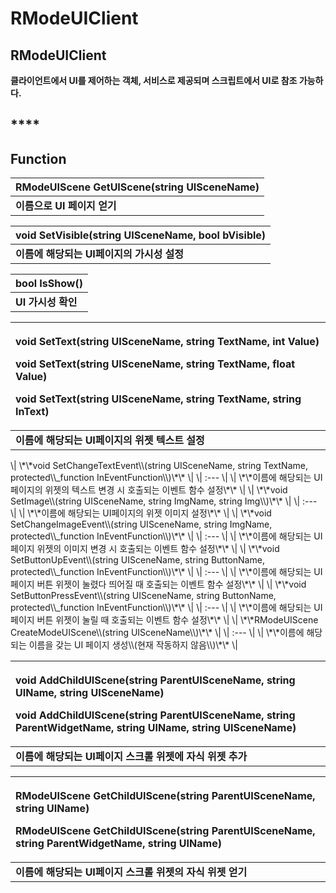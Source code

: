 # RModeUIClient

## **RModeUIClient**

**클라이언트에서 UI를 제어하는 객체, 서비스로 제공되며 스크립트에서 UI로 참조 가능하다.**

## \*\*\*\*

## **Function**

| **RModeUIScene GetUIScene\(string UISceneName\)** |
| :--- |
| **이름으로 UI 페이지 얻기** |

| **void SetVisible\(string UISceneName, bool bVisible\)** |
| :--- |
| **이름에 해당되는 UI페이지의 가시성 설정** |

| **bool IsShow\(\)** |
| :--- |
| **UI 가시성 확인** |

<table>
  <thead>
    <tr>
      <th style="text-align:left">
        <p><b>void SetText(string UISceneName, string TextName, int Value)</b>
        </p>
        <p><b>void SetText(string UISceneName, string TextName, float Value)</b>
        </p>
        <p><b>void SetText(string UISceneName, string TextName, string InText)</b>
        </p>
      </th>
    </tr>
  </thead>
  <tbody>
    <tr>
      <td style="text-align:left"><b>&#xC774;&#xB984;&#xC5D0; &#xD574;&#xB2F9;&#xB418;&#xB294; UI&#xD398;&#xC774;&#xC9C0;&#xC758; &#xC704;&#xC82F; &#xD14D;&#xC2A4;&#xD2B8; &#xC124;&#xC815;</b>
      </td>
    </tr>
  </tbody>
</table>\| \*\*void SetChangeTextEvent\\(string UISceneName, string TextName, protected\\_function InEventFunction\\)\*\* \| \| :--- \| \| \*\*이름에 해당되는 UI페이지의 위젯의 텍스트 변경 시 호출되는 이벤트 함수 설정\*\* \| \| \*\*void SetImage\\(string UISceneName, string ImgName, string Img\\)\*\* \| \| :--- \| \| \*\*이름에 해당되는 UI페이지의 위젯 이미지 설정\*\* \| \| \*\*void SetChangeImageEvent\\(string UISceneName, string ImgName, protected\\_function InEventFunction\\)\*\* \| \| :--- \| \| \*\*이름에 해당되는 UI페이지 위젯의 이미지 변경 시 호출되는 이벤트 함수 설정\*\* \| \| \*\*void SetButtonUpEvent\\(string UISceneName, string ButtonName, protected\\_function InEventFunction\\)\*\* \| \| :--- \| \| \*\*이름에 해당되는 UI페이지 버튼 위젯이 눌렸다 띄어질 때 호출되는 이벤트 함수 설정\*\* \| \| \*\*void SetButtonPressEvent\\(string UISceneName, string ButtonName, protected\\_function InEventFunction\\)\*\* \| \| :--- \| \| \*\*이름에 해당되는 UI페이지 버튼 위젯이 눌릴 때 호출되는 이벤트 함수 설정\*\* \| \| \*\*RModeUIScene CreateModeUIScene\\(string UISceneName\\)\*\* \| \| :--- \| \| \*\*이름에 해당되는 이름을 갖는 UI 페이지 생성\\(현재 작동하지 않음\\)\*\* \|

<table>
  <thead>
    <tr>
      <th style="text-align:left">
        <p><b>void AddChildUIScene(string ParentUISceneName, string UIName, string UISceneName)</b>
        </p>
        <p><b>void AddChildUIScene(string ParentUISceneName, string ParentWidgetName, string UIName, string UISceneName)</b>
        </p>
      </th>
    </tr>
  </thead>
  <tbody>
    <tr>
      <td style="text-align:left"><b>&#xC774;&#xB984;&#xC5D0; &#xD574;&#xB2F9;&#xB418;&#xB294; UI&#xD398;&#xC774;&#xC9C0; &#xC2A4;&#xD06C;&#xB864; &#xC704;&#xC82F;&#xC5D0; &#xC790;&#xC2DD; &#xC704;&#xC82F; &#xCD94;&#xAC00;</b>
      </td>
    </tr>
  </tbody>
</table><table>
  <thead>
    <tr>
      <th style="text-align:left">
        <p><b>RModeUIScene GetChildUIScene(string ParentUISceneName, string UIName)</b>
        </p>
        <p><b>RModeUIScene GetChildUIScene(string ParentUISceneName, string ParentWidgetName, string UIName)</b>
        </p>
      </th>
    </tr>
  </thead>
  <tbody>
    <tr>
      <td style="text-align:left"><b>&#xC774;&#xB984;&#xC5D0; &#xD574;&#xB2F9;&#xB418;&#xB294; UI&#xD398;&#xC774;&#xC9C0; &#xC2A4;&#xD06C;&#xB864; &#xC704;&#xC82F;&#xC758; &#xC790;&#xC2DD; &#xC704;&#xC82F; &#xC5BB;&#xAE30;</b>
      </td>
    </tr>
  </tbody>
</table>
